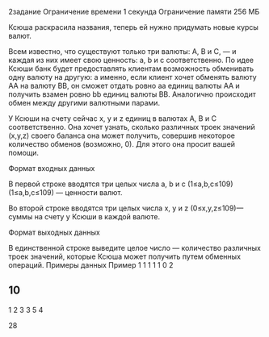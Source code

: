 2задание
Ограничение времени
1 секунда
Ограничение памяти
256 МБ

Ксюша раскрасила названия, теперь ей нужно придумать новые курсы валют.

Всем известно, что существуют только три валюты: A, B и C, — и каждая из них имеет свою ценность: a, b и c соответственно.
По идее Ксюши банк будет предоставлять клиентам возможность обменивать одну валюту на другую: а именно, если клиент хочет обменять валюту ﻿﻿AA﻿﻿ на валюту ﻿﻿BB﻿﻿, он сможет отдать ровно ﻿﻿aa﻿﻿ единиц валюты ﻿﻿AA﻿﻿ и получить взамен ровно ﻿﻿bb﻿﻿ единиц валюты ﻿﻿BB﻿﻿. Аналогично происходит обмен между другими валютными парами.

У Ксюши на счету сейчас x, y и z единиц в валютах A, B и C соответственно. 
Она хочет узнать, сколько различных троек значений  (x,y,z) своего баланса она может получить, совершив некоторое количество обменов 
(возможно, 0). Для этого она просит вашей помощи.


Формат входных данных

В первой строке вводятся три целых числа a, b и c  (1≤a,b,c≤109)(1≤a,b,c≤109)  — ценности валют.

Во второй строке вводятся три целых числа x, y и z (0≤x,y,z≤109)— суммы на счету у Ксюши в каждой валюте.


Формат выходных данных

В единственной строке выведите целое число — количество различных троек значений, 
которые Ксюша может получить путем обменных операций.
Примеры данных
Пример 1
1 1 1
1 0 2


10
---

1 2 3
3 5 4

28